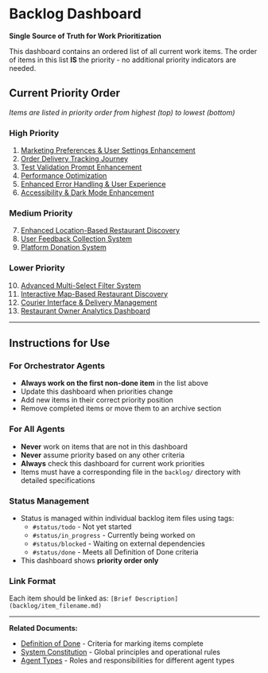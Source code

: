 # Backlog Dashboard

**Single Source of Truth for Work Prioritization**

This dashboard contains an ordered list of all current work items. The order of items in this list **IS** the priority - no additional priority indicators are needed.

## Current Priority Order

*Items are listed in priority order from highest (top) to lowest (bottom)*

### High Priority

1. [Marketing Preferences & User Settings Enhancement](backlog/20250830130539_marketing_preferences_user_settings.md)
2. [Order Delivery Tracking Journey](backlog/20250829153620_order_delivery_tracking_journey.md)
3. [Test Validation Prompt Enhancement](backlog/20250827175200_test_validation_prompt_enhancement.md)
4. [Performance Optimization](backlog/20250827174200_performance_optimization.md)
5. [Enhanced Error Handling & User Experience](backlog/20250827174300_enhanced_error_handling_ux.md)
6. [Accessibility & Dark Mode Enhancement](backlog/20250827174700_accessibility_dark_mode.md)

### Medium Priority

7. [Enhanced Location-Based Restaurant Discovery](backlog/20250827174400_enhanced_location_discovery.md)
8. [User Feedback Collection System](backlog/20250827174800_user_feedback_system.md)
9. [Platform Donation System](backlog/20250827174900_platform_donation_system.md)

### Lower Priority

10. [Advanced Multi-Select Filter System](backlog/20250827174600_advanced_multi_select_filters.md)
11. [Interactive Map-Based Restaurant Discovery](backlog/20250827174500_interactive_map_discovery.md)
12. [Courier Interface & Delivery Management](backlog/20250827175000_courier_delivery_management.md)
13. [Restaurant Owner Analytics Dashboard](backlog/20250827175100_restaurant_analytics_dashboard.md)

---

## Instructions for Use

### For Orchestrator Agents
- **Always work on the first non-done item** in the list above
- Update this dashboard when priorities change
- Add new items in their correct priority position
- Remove completed items or move them to an archive section

### For All Agents
- **Never** work on items that are not in this dashboard
- **Never** assume priority based on any other criteria
- **Always** check this dashboard for current work priorities
- Items must have a corresponding file in the `backlog/` directory with detailed specifications

### Status Management
- Status is managed within individual backlog item files using tags:
  - `#status/todo` - Not yet started
  - `#status/in_progress` - Currently being worked on  
  - `#status/blocked` - Waiting on external dependencies
  - `#status/done` - Meets all Definition of Done criteria
- This dashboard shows **priority order only**

### Link Format
Each item should be linked as: `[Brief Description](backlog/item_filename.md)`

---

**Related Documents:**
- [Definition of Done](documentation/definition_of_done.md) - Criteria for marking items complete
- [System Constitution](WARP.md) - Global principles and operational rules
- [Agent Types](AGENTS.md) - Roles and responsibilities for different agent types

